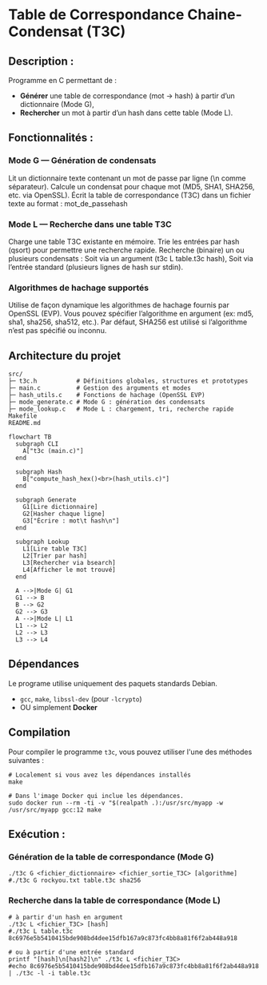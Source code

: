 # Table de Correspondance Chaine-Condensat (T3C)

## Description :
Programme en C permettant de :
- **Générer** une table de correspondance (mot → hash) à partir d’un dictionnaire (Mode G),
- **Rechercher** un mot à partir d’un hash dans cette table (Mode L).

## Fonctionnalités :
### Mode G — Génération de condensats
Lit un dictionnaire texte contenant un mot de passe par ligne (\n comme séparateur).
Calcule un condensat pour chaque mot (MD5, SHA1, SHA256, etc. via OpenSSL).
Écrit la table de correspondance (T3C) dans un fichier texte au format : mot_de_passe<TAB>hash

### Mode L — Recherche dans une table T3C
Charge une table T3C existante en mémoire.
Trie les entrées par hash (qsort) pour permettre une recherche rapide.
Recherche (binaire) un ou plusieurs condensats :
Soit via un argument (t3c L table.t3c hash),
Soit via l’entrée standard (plusieurs lignes de hash sur stdin).

### Algorithmes de hachage supportés
Utilise de façon dynamique les algorithmes de hachage fournis par OpenSSL (EVP).
Vous pouvez spécifier l’algorithme en argument (ex: md5, sha1, sha256, sha512, etc.).
Par défaut, SHA256 est utilisé si l’algorithme n’est pas spécifié ou inconnu.


## Architecture du projet
```shell
src/
├─ t3c.h           # Définitions globales, structures et prototypes
├─ main.c          # Gestion des arguments et modes
├─ hash_utils.c    # Fonctions de hachage (OpenSSL EVP)
├─ mode_generate.c # Mode G : génération des condensats
├─ mode_lookup.c   # Mode L : chargement, tri, recherche rapide
Makefile
README.md
```


```mermaid
flowchart TB
  subgraph CLI
    A["t3c (main.c)"]
  end

  subgraph Hash
    B["compute_hash_hex()<br>(hash_utils.c)"]
  end

  subgraph Generate
    G1[Lire dictionnaire]
    G2[Hasher chaque ligne]
    G3["Écrire : mot\t hash\n"]
  end

  subgraph Lookup
    L1[Lire table T3C]
    L2[Trier par hash]
    L3[Rechercher via bsearch]
    L4[Afficher le mot trouvé]
  end

  A -->|Mode G| G1
  G1 --> B
  B --> G2
  G2 --> G3
  A -->|Mode L| L1
  L1 --> L2
  L2 --> L3
  L3 --> L4
```


## Dépendances
Le programe utilise uniquement des paquets standards Debian.

- `gcc`, `make`, `libssl-dev` (pour `-lcrypto`)
- OU simplement **Docker**

## Compilation
Pour compiler le programme `t3c`, vous pouvez utiliser l'une des méthodes suivantes :

```shell
# Localement si vous avez les dépendances installés
make

# Dans l'image Docker qui inclue les dépendances.
sudo docker run --rm -ti -v "$(realpath .):/usr/src/myapp -w /usr/src/myapp gcc:12 make
```

## Exécution :
### Génération de la table de correspondance (Mode G)
```shell
./t3c G <fichier_dictionnaire> <fichier_sortie_T3C> [algorithme]
#./t3c G rockyou.txt table.t3c sha256
```

### Recherche dans la table de correspondance (Mode L)
```shell
# à partir d'un hash en argument
./t3c L <fichier_T3C> [hash]
#./t3c L table.t3c 8c6976e5b5410415bde908bd4dee15dfb167a9c873fc4bb8a81f6f2ab448a918

# ou à partir d'une entrée standard
printf "[hash]\n[hash2]\n" ./t3c L <fichier_T3C>
#echo 8c6976e5b5410415bde908bd4dee15dfb167a9c873fc4bb8a81f6f2ab448a918 | ./t3c -l -i table.t3c
```
